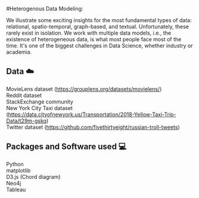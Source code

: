 #Heterogenous Data Modeling:

We illustrate some exciting insights for the most fundamental types of data: relational, spatio-temporal, graph-based, and textual. Unfortunately, these rarely exist in isolation. We work with multiple data models, i.e., the existence of heterogeneous data, is what most people face most of the time. It's one of the biggest challenges in Data Science, whether industry or academia.


## Data :cloud:
MovieLens dataset (https://grouplens.org/datasets/movielens/)<br>
Reddit dataset <br>
StackExchange community <br>
New York City Taxi dataset (https://data.cityofnewyork.us/Transportation/2018-Yellow-Taxi-Trip-Data/t29m-gskq) <br>
Twitter dataset (https://github.com/fivethirtyeight/russian-troll-tweets)


## Packages and Software used :computer:
Python <br>
matplotlib <br>
D3.js (Chord diagram) <br>
Neo4j <br>
Tableau <br>
